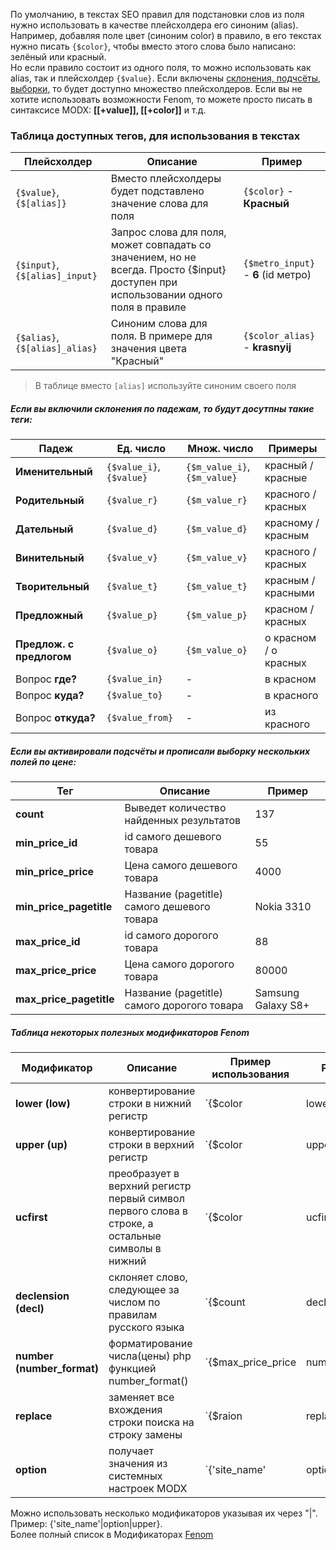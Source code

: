 По умолчанию, в текстах SEO правил для подстановки слов из поля нужно использовать в качестве плейсхолдера его синоним (alias). Например, добавляя поле цвет (синоним color) в правило, в его текстах нужно писать `{$color}`, чтобы вместо этого слова было написано: зелёный или красный.  
Но если правило состоит из одного поля, то можно использовать как alias, так и плейсхолдер `{$value}`. Если включены [склонения, подчсёты, выборки][1], то будет доступно множество плейсхолдеров. Если вы не хотите использовать возможности Fenom, то можете просто писать в синтаксисе MODX: **[[+value]], [[+color]]** и т.д. 

### Таблица доступных тегов, для использования в текстах

Плейсхолдер | Описание | Пример
------------|--------------------------------|----------------------
`{$value}`,`{$[alias]}` | Вместо плейсхолдеры будет подставлено значение слова для поля | `{$color}` -  **Красный**
`{$input}`, `{$[alias]_input}` | Запрос слова для поля, может совпадать со значением, но не всегда. Просто {$input} доступен при использовании одного поля в правиле | `{$metro_input}` - **6** (id метро)
`{$alias}`, `{$[alias]_alias}` | Синоним слова для поля. В примере для значения цвета "Красный" | `{$color_alias}` - **krasnyij**

> В таблице вместо `[alias]` используйте синоним своего поля

##### Если вы включили склонения по падежам, то будут досутпны такие теги:

Падеж | Ед. число | Множ. число | Примеры
-----------|------------|-------------|------------------------------------
**Именительный** |`{$value_i}`, `{$value}` | `{$m_value_i}`,`{$m_value}` | красный / красные
**Родительный** |`{$value_r}` | `{$m_value_r}` | красного / красных
**Дательный** |`{$value_d}` | `{$m_value_d}` | красному / красным
**Винительный** |`{$value_v}` | `{$m_value_v}` | красного / красных
**Творительный** |`{$value_t}` | `{$m_value_t}` | красным / красными
**Предложный** |`{$value_p}` | `{$m_value_p}` | красном / красных
**Предлож. с предлогом** |`{$value_o}` | `{$m_value_o}` | о красном / о красных
Вопрос **где?** |`{$value_in}` | - | в красном
Вопрос **куда?** |`{$value_to}` | - | в красного
Вопрос **откуда?** |`{$value_from}` | - | из красного

##### Если вы активировали подсчёты и прописали выборку нескольких полей по цене:

Тег | Описание | Пример
-----------|-----------------------------|-----------------------
**count** | Выведет количество найденных результатов  | 137
**min_price_id** | 	id самого дешевого товара | 55
**min_price_price** | Цена самого дешевого товара | 4000
**min_price_pagetitle** | 	Название (pagetitle) самого дешевого товара | Nokia 3310
**max_price_id** | 	id самого дорогого товара | 88
**max_price_price** | Цена самого дорогого товара | 80000
**max_price_pagetitle** | 	Название (pagetitle) самого дорогого товара | Samsung Galaxy S8+

##### Таблица некоторых полезных модификаторов Fenom

Модификатор | Описание | Пример использования | Результат до | После
-----------|----------------|-------------|-------------|----------
**lower (low)** | конвертирование строки в нижний регистр  | `{$color|lower}` | Красный | красный
**upper (up)** | конвертирование строки в верхний регистр  | `{$color|upper}` | Красный | КРАСНЫЙ
**ucfirst** | преобразует в верхний регистр первый символ первого слова в строке, а остальные символы в нижний  | `{$color|ucfirst}` | красный | Красный
**declension  (decl)** | склоняет слово, следующее за числом по правилам русского языка | `{$count|declension:'товар|товара|товаров':true}` | 5 | 5 товаров
**number (number_format)** | форматирование числа(цены) php функцией number_format() | `{$max_price_price | number:0:'.':' '}` | 4000 | 4 000
**replace** | заменяет все вхождения строки поиска на строку замены | `{$raion | replace:"район":""}` | Пушкинский район | Пушкинский
**option** | получает значения из системных настроек MODX | `{'site_name' | option}` |  | MODX Revolution

Можно использовать несколько модификаторов указывая их через "|". Пример: {'site_name'|option|upper}.  
Более полный список в Модификаторах [Fenom][0]

[0]: /ru/01_Компоненты/01_pdoTools/03_Парсер.md#Шаблонизатор-Fenom
[1]: /ru/01_Компоненты/44_SeoFilter/03_Дополнительные_возможности.md